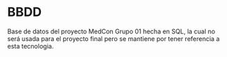 # BBDD
Base de datos del proyecto MedCon Grupo 01 hecha en SQL, la cual no será usada para el proyecto final pero se mantiene por tener referencia a esta tecnologia.
